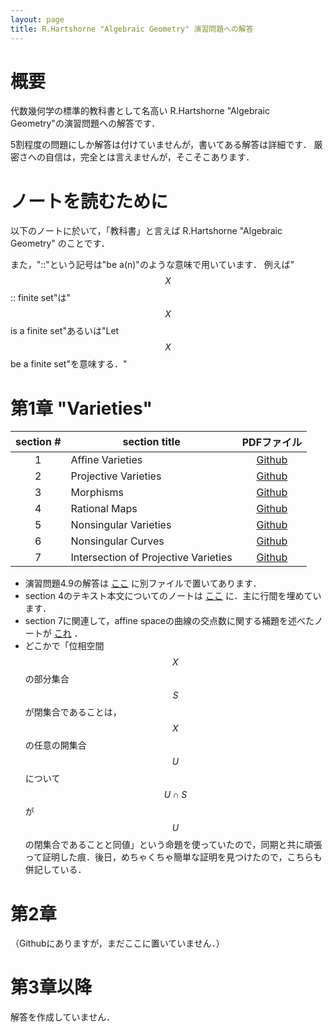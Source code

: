 ```yaml
---
layout: page
title: R.Hartshorne "Algebraic Geometry" 演習問題への解答
---
```


# 概要
代数幾何学の標準的教科書として名高い R.Hartshorne "Algebraic Geometry"の演習問題への解答です．

5割程度の問題にしか解答は付けていませんが，書いてある解答は詳細です．
厳密さへの自信は，完全とは言えませんが，そこそこあります．

# ノートを読むために
以下のノートに於いて，「教科書」と言えば R.Hartshorne "Algebraic Geometry" のことです．

また，"::"という記号は"be a(n)"のような意味で用いています．
例えば"$$X$$ :: finite set"は"$$X$$ is a finite set"あるいは"Let $$X$$ be a finite set"を意味する．"

# 第1章 "Varieties"

| section # | section title | PDFファイル |
|:---------:|---------------|:-----------:|
| 1 | Affine Varieties | [Github](https://github.com/shitijyou-a/MathNotes/blob/master/Hartshorne_AG_Ch1/section1_ex.pdf) |
| 2 | Projective Varieties | [Github](https://github.com/shitijyou-a/MathNotes/blob/master/Hartshorne_AG_Ch1/section2_ex.pdf) |
| 3 | Morphisms | [Github](https://github.com/shitijyou-a/MathNotes/blob/master/Hartshorne_AG_Ch1/section3_ex.pdf) |
| 4 | Rational Maps | [Github](https://github.com/shitijyou-a/MathNotes/blob/master/Hartshorne_AG_Ch1/section4_ex.pdf) |
| 5 | Nonsingular Varieties | [Github](https://github.com/shitijyou-a/MathNotes/blob/master/Hartshorne_AG_Ch1/section5_ex.pdf) |
| 6 | Nonsingular Curves | [Github](https://github.com/shitijyou-a/MathNotes/blob/master/Hartshorne_AG_Ch1/section6_ex.pdf) |
| 7 | Intersection of Projective Varieties | [Github](https://github.com/shitijyou-a/MathNotes/blob/master/Hartshorne_AG_Ch1/section7_ex.pdf) |

- 演習問題4.9の解答は [ここ](https://github.com/shitijyou-a/MathNotes/blob/master/Hartshorne_AG_Ch1/exercise4_9.pdf) に別ファイルで置いてあります．
- section 4のテキスト本文についてのノートは [ここ](https://github.com/shitijyou-a/MathNotes/blob/master/Hartshorne_AG_Ch1/section3_text.pdf) に．主に行間を埋めています．
- section 7に関連して，affine spaceの曲線の交点数に関する補題を述べたノートが [これ](https://github.com/shitijyou-a/MathNotes/blob/master/Hartshorne_AG_Ch1/direct_sum_decomposition_of_affine_ring_of_two_curves_intersection.pdf) ．
- どこかで「位相空間$$X$$の部分集合$$S$$が閉集合であることは，$$X$$の任意の開集合$$U$$について$$U \cap S$$が$$U$$の閉集合であることと同値」という命題を使っていたので，同期と共に頑張って証明した痕．後日，めちゃくちゃ簡単な証明を見つけたので，こちらも併記している．

# 第2章
（Githubにありますが，まだここに置いていません．）

# 第3章以降
解答を作成していません．
